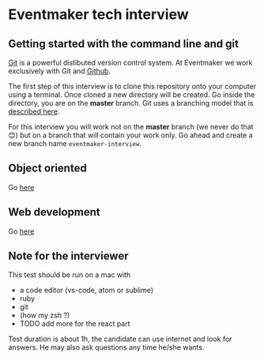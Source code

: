 # Eventmaker tech interview

## Getting started with the command line and git

[Git](https://git-scm.com/) is a powerful distibuted version control system. At Eventmaker we work exclusively with Git and [Github](https://github.com/).

The first step of this interview is to clone this repository onto your computer using a terminal. Once cloned a new directory will be created. Go inside the directory, you are on the **master** branch. Git uses a branching model that is [described here](https://www.atlassian.com/git/tutorials/using-branches).

For this interview you will work not on the **master** branch (we never do that 😊) but on a branch that will contain your work only. Go ahead and create a new branch name `eventmaker-interview`.

## Object oriented

Go [here](object-oriented.md)

## Web development

Go [here](web-development.md)


## Note for the interviewer

This test should be run on a mac with
* a code editor (vs-code, atom or sublime)
* ruby
* git
* (how my zsh ?)
* TODO add more for the react part

Test duration is about 1h, the candidate can use internet and look for answers. He may also ask questions any time he/she wants.
